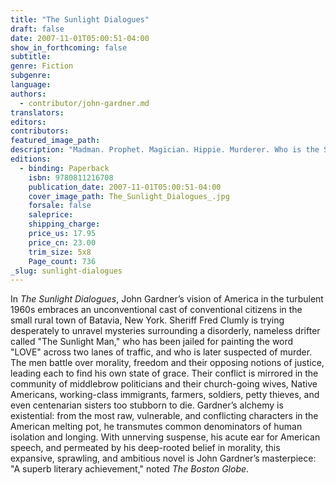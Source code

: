 ```yaml
---
title: "The Sunlight Dialogues"
draft: false
date: 2007-11-01T05:00:51-04:00
show_in_forthcoming: false
subtitle:
genre: Fiction
subgenre:
language:
authors:
  - contributor/john-gardner.md
translators:
editors:
contributors:
featured_image_path:
description: "Madman. Prophet. Magician. Hippie. Murderer. Who is the Sunlight Man? "
editions:
  - binding: Paperback
    isbn: 9780811216708
    publication_date: 2007-11-01T05:00:51-04:00
    cover_image_path: The_Sunlight_Dialogues_.jpg
    forsale: false
    saleprice:
    shipping_charge:
    price_us: 17.95
    price_cn: 23.00
    trim_size: 5x8
    Page_count: 736
_slug: sunlight-dialogues
---
```


In _The Sunlight Dialogues_, John Gardner’s vision of America in the turbulent 1960s embraces an unconventional cast of conventional citizens in the small rural town of Batavia, New York. Sheriff Fred Clumly is trying desperately to unravel mysteries surrounding a disorderly, nameless drifter called "The Sunlight Man," who has been jailed for painting the word "LOVE" across two lanes of traffic, and who is later suspected of murder. The men battle over morality, freedom and their opposing notions of justice, leading each to find his own state of grace. Their conflict is mirrored in the community of middlebrow politicians and their church-going wives, Native Americans, working-class immigrants, farmers, soldiers, petty thieves, and even centenarian sisters too stubborn to die. Gardner’s alchemy is existential: from the most raw, vulnerable, and conflicting characters in the American melting pot, he transmutes common denominators of human isolation and longing. With unnerving suspense, his acute ear for American speech, and permeated by his deep-rooted belief in morality, this expansive, sprawling, and ambitious novel is John Gardner’s masterpiece: "A superb literary achievement," noted _The Boston Globe_.

